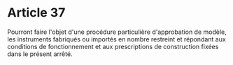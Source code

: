 # Article 37

Pourront faire l'objet d'une procédure particulière d'approbation de modèle, les instruments fabriqués ou importés en nombre restreint et répondant aux conditions de fonctionnement et aux prescriptions de construction fixées dans le présent arrêté.

